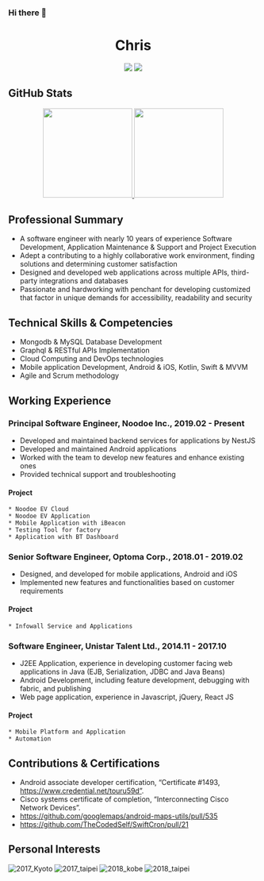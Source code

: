 ### Hi there 👋

<h1 align="center">Chris</h1>

<p align="center">
  <a href="https://www.linkedin.com/in/sinwun"><img src="https://img.shields.io/badge/-SinWun%20Huang-0077B5?style=flat&logo=Linkedin&logoColor=white"/></a>
  <a href="mailto:chris@csie.io"><img src="https://img.shields.io/badge/-chris@csie.io-D14836?style=flat&logo=Gmail&logoColor=white"/></a>
</p>

## GitHub Stats

<p align="center">
<a href="https://github.com/dynamicy">
  <img height="180em" src="https://github-readme-stats-eight-theta.vercel.app/api?username=dynamicy&show_icons=true&theme=algolia&include_all_commits=true&count_private=true"/>
  <img height="180em" src="https://github-readme-stats-eight-theta.vercel.app/api/top-langs/?username=dynamicy&layout=compact&langs_count=8&theme=algolia"/>
</a>
</p>

## Professional Summary
  * A software engineer with nearly 10 years of experience Software Development, Application Maintenance & Support and Project Execution
  * Adept a contributing to a highly collaborative work environment, finding solutions and determining customer satisfaction
  * Designed and developed web applications across multiple APIs, third-party integrations and databases
  * Passionate and hardworking with penchant for developing customized that factor in unique demands for accessibility, readability and security

## Technical Skills & Competencies
  * Mongodb & MySQL Database Development
  * Graphql & RESTful APIs Implementation
  * Cloud Computing and DevOps technologies
  * Mobile application Development, Android & iOS, Kotlin, Swift & MVVM
  * Agile and Scrum methodology

## Working Experience

### Principal Software Engineer, Noodoe Inc., 2019.02 - Present
  * Developed and maintained backend services for applications by NestJS
  * Developed and maintained Android applications
  * Worked with the team to develop new features and enhance existing ones
  * Provided technical support and troubleshooting

  #### Project
    * Noodoe EV Cloud
    * Noodoe EV Application
    * Mobile Application with iBeacon
    * Testing Tool for factory
    * Application with BT Dashboard
    
### Senior Software Engineer, Optoma Corp., 2018.01 - 2019.02
  * Designed, and developed for mobile applications, Android and iOS
  * Implemented new features and functionalities based on customer requirements

   
  #### Project
    * Infowall Service and Applications    

### Software Engineer, Unistar Talent Ltd., 2014.11 - 2017.10
  * J2EE Application, experience in developing customer facing web applications in Java (EJB, Serialization, JDBC and Java Beans)
  * Android Development, including feature development, debugging with fabric, and publishing
  * Web page application, experience in Javascript, jQuery, React JS
   
  #### Project
    * Mobile Platform and Application 
    * Automation
    
## Contributions & Certifications
  * Android associate developer certification, “Certificate #1493, https://www.credential.net/touru59d”.
  * Cisco systems certificate of completion, “Interconnecting Cisco Network Devices”.
  * https://github.com/googlemaps/android-maps-utils/pull/535
  * https://github.com/TheCodedSelf/SwiftCron/pull/21

## Personal Interests
![2017_Kyoto](https://github.com/dynamicy/dynamicy/blob/main/2017_kyoto_marathon.jpeg?raw=true)
![2017_taipei](https://github.com/dynamicy/dynamicy/blob/main/2017_taipei_marathon.jpeg?raw=true)
![2018_kobe](https://github.com/dynamicy/dynamicy/blob/main/2018_kobe_marathon.jpeg?raw=true)
![2018_taipei](https://github.com/dynamicy/dynamicy/blob/main/2018_taipei_marathon.jpeg?raw=true)
